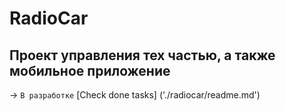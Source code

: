# RadioCar

## Проект управления тех частью, а также мобильное приложение

-> ```В разработке``` [Check done tasks] ('./radiocar/readme.md')
